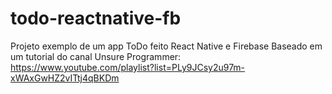 # todo-reactnative-fb
Projeto exemplo de um app ToDo feito React Native e Firebase
Baseado em um tutorial do canal Unsure Programmer: https://www.youtube.com/playlist?list=PLy9JCsy2u97m-xWAxGwHZ2vITtj4qBKDm 

